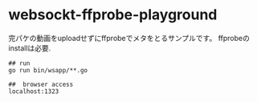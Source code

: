 # websockt-ffprobe-playground


完パケの動画をuploadせずにffprobeでメタをとるサンプルです。
ffprobeのinstallは必要.

```
## run
go run bin/wsapp/**.go

##  browser access
localhost:1323

```